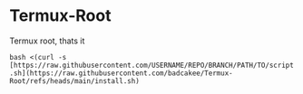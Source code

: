 # Termux-Root
Termux root, thats it

`bash <(curl -s [https://raw.githubusercontent.com/USERNAME/REPO/BRANCH/PATH/TO/script.sh](https://raw.githubusercontent.com/badcakee/Termux-Root/refs/heads/main/install.sh)`
